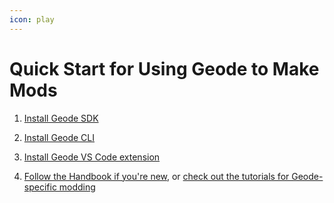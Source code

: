 ```yaml
---
icon: play
---
```


# Quick Start for Using Geode to Make Mods

1. [Install Geode SDK](/installation)

2. [Install Geode CLI](/geode/installcli)

3. [Install Geode VS Code extension](https://marketplace.visualstudio.com/items?itemName=GeodeSDK.geode)

4. [Follow the Handbook if you're new](/handbook/chap0.md), or [check out the tutorials for Geode-specific modding](/tutorials/index.md)
